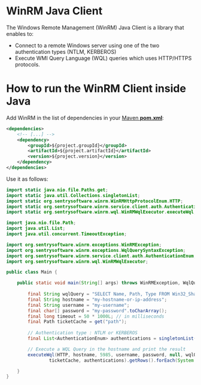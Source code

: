 # WinRM Java Client

The Windows Remote Management (WinRM) Java Client is a library that enables to:
* Connect to a remote Windows server using one of the two authentication types (NTLM, KERBEROS)
* Execute WMI Query Language (WQL) queries which uses HTTP/HTTPS protocols.

# How to run the WinRM Client inside Java

Add WinRM in the list of dependencies in your [Maven **pom.xml**](https://maven.apache.org/pom.html):

```xml
<dependencies>
	<!-- [...] -->
	<dependency>
		<groupId>${project.groupId}</groupId>
		<artifactId>${project.artifactId}</artifactId>
		<version>${project.version}</version>
	</dependency>
</dependencies>
```

Use it as follows:
```Java
import static java.nio.file.Paths.get;
import static java.util.Collections.singletonList;
import static org.sentrysoftware.winrm.WinRMHttpProtocolEnum.HTTP;
import static org.sentrysoftware.winrm.service.client.auth.AuthenticationEnum.NTLM;
import static org.sentrysoftware.winrm.wql.WinRMWqlExecutor.executeWql;

import java.nio.file.Path;
import java.util.List;
import java.util.concurrent.TimeoutException;

import org.sentrysoftware.winrm.exceptions.WinRMException;
import org.sentrysoftware.winrm.exceptions.WqlQuerySyntaxException;
import org.sentrysoftware.winrm.service.client.auth.AuthenticationEnum;
import org.sentrysoftware.winrm.wql.WinRMWqlExecutor;

public class Main {

	public static void main(String[] args) throws WinRMException, WqlQuerySyntaxException, TimeoutException {
	
		final String wqlQuery = "SELECT Name, Path, Type FROM Win32_Share";
		final String hostname = "my-hostname-or-ip-address";
		final String username = "my-username";
		final char[] password = "my-password".toCharArray();
		final long timeout = 50 * 1000L; // in milliseconds
		final Path ticketCache = get("path");
        
        // Authentication type : NTLM or KERBEROS
		final List<AuthenticationEnum> authentications = singletonList(NTLM);

        // Execute a WQL Query in the hostname and print the result
		executeWql(HTTP, hostname, 5985, username, password, null, wqlQuery, timeout,
				ticketCache, authentications).getRows().forEach(System.out::println);

	}
}
```
